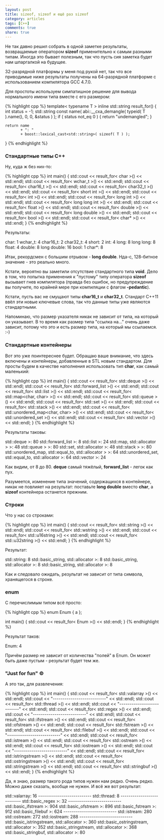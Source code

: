 ```yaml
---
layout: post
title: sizeof, sizeof и ещё раз sizeof
category: articles
tags: [C++]
comments: true
share: true
---
```

Не так давно решил собрать в одной заметке результаты, возвращаемые оператором **sizeof** применительно к самым разными типам. Иногда это бывает полезным, так что пусть сия заметка будет нам шпаргалкой на будущее.

32-разрядной платформы у меня под рукой нет, так что все приводимые ниже результаты получены на 64-разрядной платформе с использованием компилятора GCC 4.7.0.
<!--break-->
Для простоты используем симпатишное решение для вывода нормального имени типа вместе с его размером:

{% highlight cpp %}
template< typename T >
inline std::string result_for() {
    int status = -1;
    std::string const name( abi::__cxa_demangle( typeid( T ).name(), 
                                                 0, 
                                                 0, 
                                                 &status ) );
    if ( status not_eq 0 ) {
        return "undemangled";
    }

    return name 
           + ": " 
           + boost::lexical_cast<std::string>( sizeof( T ) );
}
{% endhighlight %}

<h3>Стандартные типы C++</h3>

Ну, куда ж без них-то:

{% highlight cpp %}
int main() {
    std::cout << result_for< char >() << std::endl;
    std::cout << result_for< wchar_t >() << std::endl;
    std::cout << result_for< char16_t >() << std::endl;
    std::cout << result_for< char32_t >() << std::endl;
    std::cout << result_for< short int >() << std::endl;
    std::cout << result_for< int >() << std::endl;
    std::cout << result_for< long int >() << std::endl;
    std::cout << result_for< long long int >() << std::endl;
    std::cout << result_for< float >() << std::endl;
    std::cout << result_for< double >() << std::endl;
    std::cout << result_for< long double >() << std::endl;
    std::cout << result_for< bool >() << std::endl;
    std::cout << result_for< char* >() << std::endl;
}
{% endhighlight %}

Результаты:

<bash>
char: 1
wchar_t: 4
char16_t: 2
char32_t: 4
short: 2
int: 4
long: 8
long long: 8
float: 4
double: 8
long double: 16
bool: 1
char*: 8
</bash>

Итак, рекордсмен с большим отрывом - **long double**. Нда-с, 128-битное значение - это реально много.

Кстати, вероятно вы заметили отсутствие стандартного типа **void**. Дело в том, что попытка применения к "пустому" типу оператора **sizeof** вызывает гнев компилятора (правда без ошибок, но предупреждение вы получите, по крайней мере при компиляции с флагом **-pedantic**).

Кстати, пусть вас не смущают типы **char16_t** и **char32_t**. Стандарт C++11 ввёл эти новые ключевые слова, так что данные типы уже являются стандартными.

Напоминаю, что размер указателя никак не зависит от типа, на который он указывает. В то время как размер типа "ссылка на..." очень даже зависит, потому что это и есть размер типа, на который мы ссылаемся. :-)

<h3>Стандартные контейнеры</h3>

Вот это уже поинтереснее будет. Обращаю ваше внимание, что здесь включены и контейнеры, добавленные в STL новым стандартом. Для просты будем в качестве наполнения использовать тип **char**, как самый маленький:

{% highlight cpp %}
int main() {
    std::cout << result_for< std::deque<char> >() << std::endl;
    std::cout << result_for< std::forward_list<char> >() << std::endl;
    std::cout << result_for< std::list<char> >() << std::endl;
    std::cout << result_for< std::map<char, char> >() << std::endl;
    std::cout << result_for< std::queue<char> >() << std::endl;
    std::cout << result_for< std::set<char> >() << std::endl;
    std::cout << result_for< std::stack<char> >() << std::endl;
    std::cout << result_for< std::unordered_map<char, char> >() << std::endl;
    std::cout << result_for< std::unordered_set<char> >() << std::endl;
    std::cout << result_for< std::vector<char> >() << std::endl;
}
{% endhighlight %}

Результаты таковы:

<bash>
std::deque<char, std::allocator<char> >: 80
std::forward_list<char, std::allocator<char> >: 8
std::list<char, std::allocator<char> >: 24
std::map<char, char, std::less<char>, std::allocator<std::pair<char const, char> > >: 48
std::queue<char, std::deque<char, std::allocator<char> > >: 80
std::set<char, std::less<char>, std::allocator<char> >: 48
std::stack<char, std::deque<char, std::allocator<char> > >: 80
std::unordered_map<char, char, std::hash<char>, std::equal_to<char>, std::allocator<std::pair<char const, char> > >: 64
std::unordered_set<char, std::hash<char>, std::equal_to<char>, std::allocator<char> >: 64
std::vector<char, std::allocator<char> >: 24
</bash>

Как видим, от 8 до 80. **deque** самый тяжёлый, **forward_list** - легок как пух.

Разумеется, изменение типа значений, содержащихся в контейнере, никак не повлияет на результат: поставьте **long double** вместо **char**, а **sizeof** контейнера останется прежним.

<h3>Строки</h3>

Что у нас со строками:

{% highlight cpp %}
int main() {
    std::cout << result_for< std::string >() << std::endl;
    std::cout << result_for< std::wstring >() << std::endl;
    std::cout << result_for< std::u16string >() << std::endl;
    std::cout << result_for< std::u32string >() << std::endl;
}
{% endhighlight %}

Результат:

<bash>
std::string: 8
std::basic_string<wchar_t, std::char_traits<wchar_t>, std::allocator<wchar_t> >: 8
std::basic_string<char16_t, std::char_traits<char16_t>, std::allocator<char16_t> >: 8
std::basic_string<char32_t, std::char_traits<char32_t>, std::allocator<char32_t> >: 8
</bash>

Как и следовало ожидать, результат не зависит от типа символа, хранящегося в строке.

<h3>enum</h3>

С перечислимым типом всё просто:

{% highlight cpp %}
enum Enum {
    a
};

int main() {
    std::cout << result_for< Enum >() << std::endl;
}
{% endhighlight %}

Результат таков:

<bash>
Enum: 4 
</bash>

Причём размер не зависит от количества "полей" в Enum. Он может быть даже пустым - результат будет тем же.

<h3>"Just for fun" ©</h3>

А это так, для развлечения:

{% highlight cpp %}
int main() {
    std::cout << result_for< std::valarray<char> >() << std::endl;
    std::cout << "---------------------------" << std::endl;
    std::cout << result_for< std::thread >() << std::endl;
    std::cout << "---------------------------" << std::endl;
    std::cout << result_for< std::regex >() << std::endl;
    std::cout << "---------------------------" << std::endl;
    std::cout << result_for< std::ifstream >() << std::endl;
    std::cout << result_for< std::ofstream >() << std::endl;
    std::cout << result_for< std::fstream >() << std::endl;
    std::cout << result_for< std::filebuf >() << std::endl;
    std::cout << "---------------------------" << std::endl;
    std::cout << result_for< std::istream >() << std::endl;
    std::cout << result_for< std::ostream >() << std::endl;
    std::cout << result_for< std::iostream >() << std::endl;
    std::cout << "---------------------------" << std::endl;
    std::cout << result_for< std::istringstream >() << std::endl;
    std::cout << result_for< std::ostringstream >() << std::endl;
    std::cout << result_for< std::stringstream >() << std::endl;
    std::cout << result_for< std::stringbuf >() << std::endl;
}
{% endhighlight %}

Да, я знаю, размер такого рода типов нужен нам редко. Очень редко. Можно даже сказать, вообще не нужен. И всё же вот результат:

<bash>
std::valarray<char>: 16
---------------------------
std::thread: 8
---------------------------
std::basic_regex<char, std::regex_traits<char> >: 32
---------------------------
std::basic_ifstream<char, std::char_traits<char> >: 904
std::basic_ofstream<char, std::char_traits<char> >: 896
std::basic_fstream<char, std::char_traits<char> >: 912
std::basic_filebuf<char, std::char_traits<char> >: 624
---------------------------
std::istream: 280
std::ostream: 272
std::iostream: 288
---------------------------
std::basic_istringstream<char, std::char_traits<char>, std::allocator<char> >: 360
std::basic_ostringstream<char, std::char_traits<char>, std::allocator<char> >: 352
std::basic_stringstream<char, std::char_traits<char>, std::allocator<char> >: 368
std::basic_stringbuf<char, std::char_traits<char>, std::allocator<char> >: 80
</bash>
